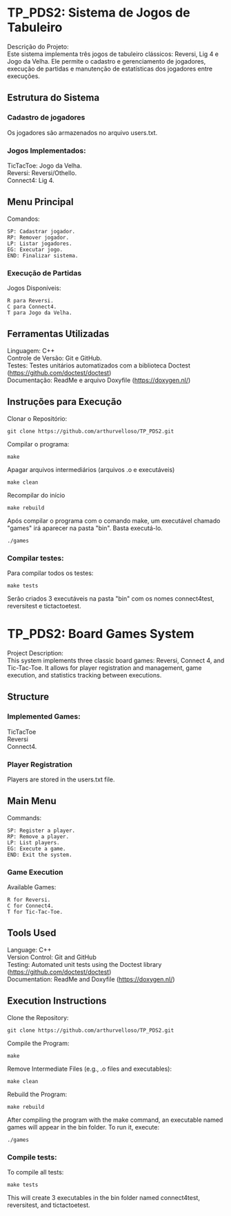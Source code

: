 # TP_PDS2: Sistema de Jogos de Tabuleiro

Descrição do Projeto:   
Este sistema implementa três jogos de tabuleiro clássicos: Reversi, Lig 4 e Jogo da Velha. Ele permite o cadastro e gerenciamento de jogadores, execução de partidas e manutenção de estatísticas dos jogadores entre execuções.


## Estrutura do Sistema

### Cadastro de jogadores
Os jogadores são armazenados no arquivo users.txt.

### Jogos Implementados:

  TicTacToe: Jogo da Velha.  
  Reversi: Reversi/Othello.  
  Connect4: Lig 4.  

## Menu Principal
Comandos:

    SP: Cadastrar jogador.  
    RP: Remover jogador.  
    LP: Listar jogadores.  
    EG: Executar jogo.  
    END: Finalizar sistema.

### Execução de Partidas
Jogos Disponíveis:

    R para Reversi.  
    C para Connect4.  
    T para Jogo da Velha.  

## Ferramentas Utilizadas
 Linguagem: C++  
 Controle de Versão: Git e GitHub.  
 Testes: Testes unitários automatizados com a biblioteca Doctest (https://github.com/doctest/doctest)  
 Documentação: ReadMe e arquivo Doxyfile (https://doxygen.nl/)  
 
## Instruções para Execução
Clonar o Repositório:  

    git clone https://github.com/arthurvelloso/TP_PDS2.git

Compilar o programa:

    make

Apagar arquivos intermediários (arquivos .o e executáveis)

    make clean

Recompilar do início  

    make rebuild
    
Após compilar o programa com o comando make, um executável chamado "games" irá aparecer na pasta "bin". Basta executá-lo.

    ./games

### Compilar testes:

Para compilar todos os testes:

    make tests

Serão criados 3 executáveis na pasta "bin" com os nomes connect4test, reversitest e tictactoetest.


# TP_PDS2: Board Games System

Project Description:      
This system implements three classic board games: Reversi, Connect 4, and Tic-Tac-Toe. It allows for player registration and management, game execution, and statistics tracking between executions.


## Structure
### Implemented Games:

TicTacToe  
Reversi   
Connect4.  

### Player Registration

Players are stored in the users.txt file.

## Main Menu
Commands:

    SP: Register a player.  
    RP: Remove a player.  
    LP: List players.  
    EG: Execute a game.  
    END: Exit the system.


### Game Execution
Available Games:

    R for Reversi.  
    C for Connect4.  
    T for Tic-Tac-Toe.   


## Tools Used
Language: C++  
Version Control: Git and GitHub  
Testing: Automated unit tests using the Doctest library (https://github.com/doctest/doctest)  
Documentation: ReadMe and Doxyfile (https://doxygen.nl/)    
 
## Execution Instructions
Clone the Repository:  

    git clone https://github.com/arthurvelloso/TP_PDS2.git

Compile the Program:

    make

Remove Intermediate Files (e.g., .o files and executables):

    make clean

Rebuild the Program:
  
    make rebuild
    
After compiling the program with the make command, an executable named games will appear in the bin folder. To run it, execute:

    ./games

### Compile tests:

To compile all tests: 

    make tests 

This will create 3 executables in the bin folder named connect4test, reversitest, and tictactoetest.
